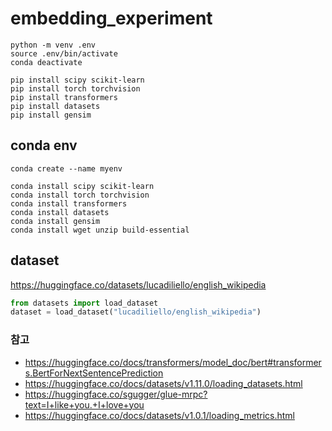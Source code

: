 # embedding_experiment

``` linux
python -m venv .env
source .env/bin/activate
conda deactivate

pip install scipy scikit-learn
pip install torch torchvision
pip install transformers
pip install datasets
pip install gensim
```

## conda env
``` linux
conda create --name myenv

conda install scipy scikit-learn
conda install torch torchvision
conda install transformers
conda install datasets
conda install gensim
conda install wget unzip build-essential
```


## dataset
https://huggingface.co/datasets/lucadiliello/english_wikipedia
``` python
from datasets import load_dataset
dataset = load_dataset("lucadiliello/english_wikipedia")
```

### 참고 
- https://huggingface.co/docs/transformers/model_doc/bert#transformers.BertForNextSentencePrediction    
- https://huggingface.co/docs/datasets/v1.11.0/loading_datasets.html
- https://huggingface.co/sgugger/glue-mrpc?text=I+like+you.+I+love+you
- https://huggingface.co/docs/datasets/v1.0.1/loading_metrics.html    
